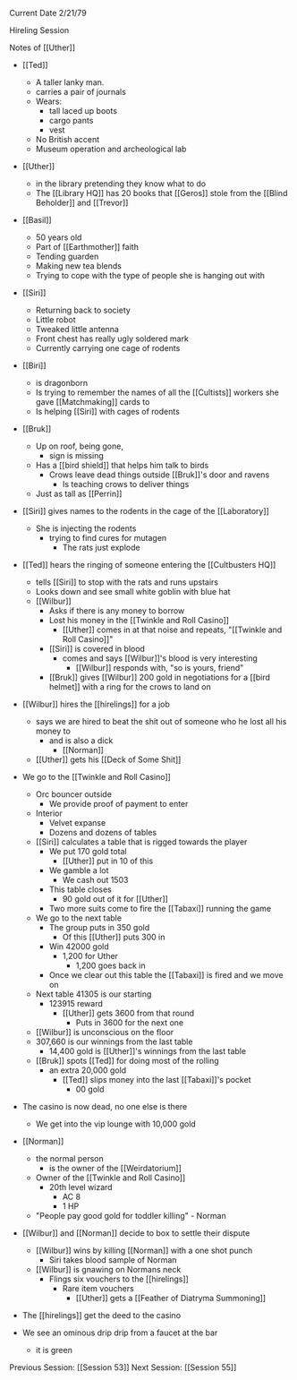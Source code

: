 Current Date 2/21/79

Hireling Session

Notes of [[Uther]]

- [[Ted]] 
	- A taller lanky man.
	- carries a pair of journals
	- Wears:
		- tall laced up boots
		- cargo pants
		- vest
	- No British accent
	- Museum operation and archeological lab
- [[Uther]] 
	- in the library pretending they know what to do
	- The [[Library HQ]] has 20 books that [[Geros]] stole from the [[Blind Beholder]] and [[Trevor]]
- [[Basil]]
	- 50 years old
	- Part of [[Earthmother]] faith
	- Tending guarden
	- Making new tea blends
	- Trying to cope with the type of people she is hanging out with
- [[Siri]]
	- Returning back to society
	- Little robot
	- Tweaked little antenna 
	- Front chest has really ugly soldered mark 
	- Currently carrying one cage of rodents
- [[Biri]]
	- is dragonborn
	- Is trying to remember the names of all the [[Cultists]] workers she gave [[Matchmaking]] cards to
	- Is helping [[Siri]] with cages of rodents
- [[Bruk]]
	- Up on roof, being gone, 
		- sign is missing
	- Has a [[bird shield]] that helps him talk to birds
		- Crows leave dead things outside [[Bruk]]'s door and ravens
			- Is teaching crows to deliver things
	- Just as tall as [[Perrin]]
	  
- [[Siri]] gives names to the rodents in the cage of the [[Laboratory]]
	- She is injecting the rodents
		- trying to find cures for mutagen
			- The rats just explode
- [[Ted]] hears the ringing of someone entering the [[Cultbusters HQ]]
	- tells [[Siri]] to stop with the rats and runs upstairs
	- Looks down and see small white goblin with blue hat
	- [[Wilbur]]
		- Asks if there is any money to borrow
		- Lost his money in the [[Twinkle and Roll Casino]]
			- [[Uther]] comes in at that noise and repeats, "[[Twinkle and Roll Casino]]"
		- [[Siri]] is covered in blood
			- comes and says [[Wilbur]]'s blood is very interesting
				- [[Wilbur]] responds with, "so is yours, friend"
		- [[Bruk]] gives [[Wilbur]] 200 gold in negotiations for a [[bird helmet]] with a ring for the crows to land on
- [[Wilbur]] hires the [[hirelings]] for a job
	- says we are hired to beat the shit out of someone who he lost all his money to 
		- and is also a dick
			- [[Norman]]
	- [[Uther]] gets his [[Deck of Some Shit]]
- We go to the [[Twinkle and Roll Casino]]
	- Orc bouncer outside 
		- We provide proof of payment to enter
	- Interior
		- Velvet expanse
		- Dozens and dozens of tables
	- [[Siri]] calculates a table that is rigged towards the player
		- We put 170 gold total
			- [[Uther]] put in 10 of this
		- We gamble a lot
			- We cash out 1503
		- This table closes
			- 90 gold out of it for [[Uther]]
		- Two more suits come to fire the [[Tabaxi]] running the game 
	- We go to the next table
		- The group puts in 350 gold
			- Of this [[Uther]] puts 300 in
		- Win 42000 gold
			- 1,200 for Uther
				- 1,200 goes back in
		- Once we clear out this table the [[Tabaxi]] is fired and we move on
	- Next table 41305 is our starting
		- 123915 reward
			- [[Uther]] gets 3600 from that round
				- Puts in 3600 for the next one 
	- [[Wilbur]] is unconscious  on the floor
	- 307,660 is our winnings from the last table
		- 14,400 gold is [[Uther]]'s winnings from the last table
	- [[Bruk]] spots [[Ted]] for doing most of the rolling 
		- an extra 20,000 gold
			- [[Ted]] slips money into the last [[Tabaxi]]'s pocket
				- 00 gold
- The casino is now dead, no one else is there
	- We get into the vip lounge with 10,000 gold
- [[Norman]]
	- the normal person
		- is the owner of the [[Weirdatorium]] 
	- Owner of the [[Twinkle and Roll Casino]]
		- 20th level wizard
			- AC 8
			- 1 HP
	- "People pay good gold for toddler killing" - Norman
- [[Wilbur]] and [[Norman]] decide to box to settle their dispute
	- [[Wilbur]] wins by killing [[Norman]] with a one shot punch
		- Siri takes blood sample of Norman
	- [[Wilbur]] is gnawing on Normans neck
		- Flings six vouchers to the [[hirelings]]
			- Rare item vouchers
				- [[Uther]] gets a [[Feather of Diatryma Summoning]]
- The [[hirelings]] get the deed to the casino
- We see an ominous drip drip from a faucet at the bar 
	- it is green

Previous Session: [[Session 53]]
Next Session: [[Session 55]]